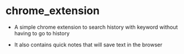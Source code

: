 # chrome_extension

- A simple chrome extension to search history with keyword without having to go to history  

- It also contains quick notes that will save text in the browser


